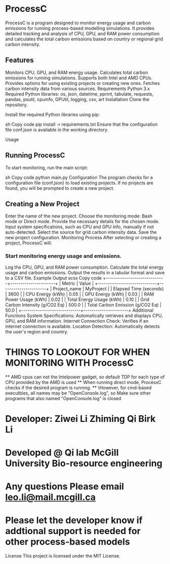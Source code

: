 # ProcessC

ProcessC is a program designed to monitor energy usage and carbon emissions for running process-based modelling simulations. 
It provides detailed tracking and analysis of CPU, GPU, and RAM power consumption and calculates the total carbon emissions based on country or regional grid carbon intensity.

## Features
Monitors CPU, GPU, and RAM energy usage.
Calculates total carbon emissions for running simulations.
Supports both Intel and AMD CPUs.
Provides options for using existing projects or creating new ones.
Fetches carbon intensity data from various sources.
Requirements
Python 3.x
Required Python libraries: os, json, datetime, pprint, tabulate, requests, pandas, psutil, cpuinfo, GPUtil, logging, csv, art
Installation
Clone the repository.

Install the required Python libraries using pip:

sh
Copy code
pip install -r requirements.txt
Ensure that the configuration file conf.json is available in the working directory.

Usage
## Running ProcessC
To start monitoring, run the main script:

sh
Copy code
python main.py
Configuration
The program checks for a configuration file (conf.json) to load existing projects. If no projects are found, you will be prompted to create a new project.

## Creating a New Project
Enter the name of the new project.
Choose the monitoring mode: Bash mode or Direct mode.
Provide the necessary details for the chosen mode.
Input system specifications, such as CPU and GPU info, manually if not auto-detected.
Select the source for grid carbon intensity data.
Save the new project configuration.
Monitoring Process
After selecting or creating a project, ProcessC will:

### Start monitoring energy usage and emissions.
Log the CPU, GPU, and RAM power consumption.
Calculate the total energy usage and carbon emissions.
Output the results in a tabular format and save to a CSV file.
Example Output
scss
Copy code
+-----------------------------+----------------------+
| Metric                      | Value                |
+-----------------------------+----------------------+
| Project_name                | MyProject            |
| Elapsed Time (seconds)      | 3600                 |
| CPU Energy (kWh)            | 0.05                 |
| GPU Energy (kWh)            | 0.03                 |
| RAM Power Usage (kWh)       | 0.02                 |
| Total Energy Usage (kWh)    | 0.10                 |
| Grid Carbon Intensity (g/CO2 Eq) | 500.0           |
| Total Carbon Emission (g/CO2 Eq) | 50.0            |
+-----------------------------+----------------------+
Additional Functions
System Specifications: Automatically retrieves and displays CPU, GPU, and RAM information.
Internet Connection Check: Verifies if an internet connection is available.
Location Detection: Automatically detects the user's region and country.

# THINGS TO LOOKOUT FOR WHEN MONITORING WITH ProcessC
** AMD cpus can not the Intelpower gadget, so default TDP for each type of CPU provided by the AMD is used
** When running direct mode, ProcessC checks if the desired program is running. 
** \However, for cmd-based executbles, all names may be "OpenConsole.log", so Make sure other programs that also named "OpenConsole.log" is closed

# Developer: Ziwei Li Zhiming Qi Birk Li
# Developed @ Qi lab McGill University Bio-resource engineering
# Any questions Please email leo.li@mail.mcgill.ca
# Please let the developer know if addtional support is needed for other process-based models


License
This project is licensed under the MIT License.
